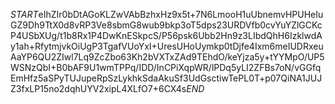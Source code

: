 $START$eIhZIr0bDtAGoKLZwVAbBzhxHz9x5t+7N6LmooH1uUbnemvHPUHeIuGZ9Dh9TtX0d8vRP3Ve8sbmG8wub9bkp3oT5dps23URDVfb0cvYuYZlGCKcP4USbXUg/t1b8Rx1P4DwKnESkpcS/P56psk6Ubb2Hn9z3LIbdQhH6IzklwdAy1ah+RfytmjvkOiUgP3TgafVUoYxI+UresUHoUymkp0tDjfe4Ixm6meIUDRxeuAaYP6QU2ZIwl7Lq9ZcZbo63Kh2bVXTxZAd9TEhdO/keYjza5y+tYYMpO/UP5WSNzQbI+B0bAF9U1wmTPPq/IDD/InCPiXqpWR/lPDq5yLI2ZFBs7oN/vGGfqEmHfz5aSPyTUJupeRpSzLykhkSdaAkuSf3UdGsctiwTePL0T+p07QiNA1JUJZ3fxLP15no2dqhUYV2xipL4XLfO7+6CX4s$END$